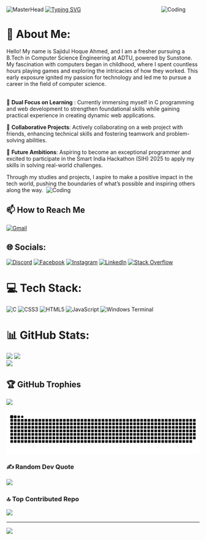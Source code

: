 ![MasterHead](https://i.pinimg.com/originals/2f/b4/af/2fb4af8e62bb4fff1e61c9d8115613be.gif)
<img align="right" alt="Coding" width="100" src="https://cdn3.emoji.gg/emojis/1463-wave.gif">
[![Typing SVG](https://readme-typing-svg.demolab.com/?font-righteos&size-35&center-true&vCenter-true&width-500&height-70&duration-4000&lines=Wellcome+to+my+profile;I+am+Zlmaoooo!;Here+below+is+about+me)](https://git.io/typing-svg)
# 💫 About Me:
Hello! My name is Sajidul Hoque Ahmed, and I am a fresher pursuing a B.Tech in Computer Science Engineering at ADTU, powered by Sunstone. My fascination with computers began in childhood, where I spent countless hours playing games and exploring the intricacies of how they worked. This early exposure ignited my passion for technology and led me to pursue a career in the field of computer science.<br><br>

📖 **Dual Focus on Learning** : Currently immersing myself in C programming and web development to strengthen foundational skills while gaining practical experience in creating dynamic web applications.

🤖 **Collaborative Projects**: Actively collaborating on a web project with friends, enhancing technical skills and fostering teamwork and problem-solving abilities.

🚀 **Future Ambitions**: Aspiring to become an exceptional programmer and excited to participate in the Smart India Hackathon (SIH) 2025 to apply my skills in solving real-world challenges.

Through my studies and projects, I aspire to make a positive impact in the tech world, pushing the boundaries of what’s possible and inspiring others along the way.
<img align="right" alt="Coding" width="400" src="https://i.pinimg.com/originals/06/60/ef/0660efe82fa3da42ed56eef013171835.gif">

## 📫 How to Reach Me
[![Gmail](https://img.shields.io/badge/Gmail-D14836?style=for-the-badge&logo=gmail&logoColor=white)](mailto:worksajidul@gmail.com)

## 🌐 Socials:
[![Discord](https://img.shields.io/badge/Discord-%237289DA.svg?logo=discord&logoColor=white)](https://discord.gg/https://discord.gg/8kGabWKpMB) 
[![Facebook](https://img.shields.io/badge/Facebook-%231877F2.svg?logo=Facebook&logoColor=white)](https://facebook.com/https://www.facebook.com/aalpha.sabji/) 
[![Instagram](https://img.shields.io/badge/Instagram-%23E4405F.svg?logo=Instagram&logoColor=white)](https://instagram.com/iamnotsaji) 
[![LinkedIn](https://img.shields.io/badge/LinkedIn-%230077B5.svg?logo=linkedin&logoColor=white)](https://linkedin.com/in/https://www.linkedin.com/in/sajidul-ahmed-b5177a312/) 
[![Stack Overflow](https://img.shields.io/badge/-Stackoverflow-FE7A16?logo=stack-overflow&logoColor=white)](https://stackoverflow.com/users/https://stackoverflow.com/users/27623176/zlmaoooo) 

# 💻 Tech Stack:
![C](https://img.shields.io/badge/c-%2300599C.svg?style=flat-square&logo=c&logoColor=white) ![CSS3](https://img.shields.io/badge/css3-%231572B6.svg?style=flat-square&logo=css3&logoColor=white) ![HTML5](https://img.shields.io/badge/html5-%23E34F26.svg?style=flat-square&logo=html5&logoColor=white) ![JavaScript](https://img.shields.io/badge/javascript-%23323330.svg?style=flat-square&logo=javascript&logoColor=%23F7DF1E) ![Windows Terminal](https://img.shields.io/badge/Windows%20Terminal-%234D4D4D.svg?style=flat-square&logo=windows-terminal&logoColor=white)
# 📊 GitHub Stats:
![](https://github-readme-stats.vercel.app/api?username=ZLmaoooo&theme=dark&hide_border=false&include_all_commits=false&count_private=false)
![](https://github-readme-streak-stats.herokuapp.com/?user=ZLmaoooo&theme=dark&hide_border=false)<br/>
![](https://github-readme-stats.vercel.app/api/top-langs/?username=ZLmaoooo&theme=dark&hide_border=false&include_all_commits=false&count_private=false&layout=compact)

## 🏆 GitHub Trophies
![](https://github-profile-trophy.vercel.app/?username=ZLmaoooo&theme=radical&no-frame=false&no-bg=true&margin-w=4)

<img align="center" alt="Coding" width="900" src="https://raw.githubusercontent.com/Platane/snk/d6079847772696821d1339819f7518582eb1f9cc/github-contribution-grid-snake.svg">

### ✍️ Random Dev Quote
![](https://quotes-github-readme.vercel.app/api?type=horizontal&theme=radical)

### 🔝 Top Contributed Repo
![](https://github-contributor-stats.vercel.app/api?username=ZLmaoooo&limit=5&theme=dark&combine_all_yearly_contributions=true)
<hr>
<div aling = "center">

[![](https://visitcount.itsvg.in/api?id=ZLmaoooo&icon=0&color=3)](https://visitcount.itsvg.in)

</div>



<!-- Proudly created with GPRM ( https://gprm.itsvg.in ) -->
